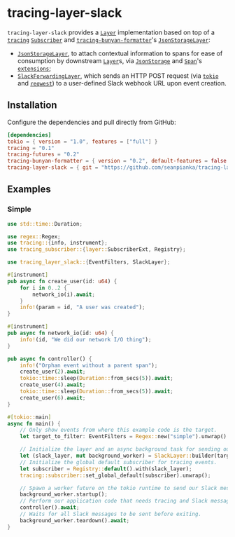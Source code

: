# tracing-layer-slack

`tracing-layer-slack` provides a [`Layer`] implementation based on top of a [`tracing`] [`Subscriber`] and [`tracing-bunyan-formatter`]'s [`JsonStorageLayer`]:
- [`JsonStorageLayer`], to attach contextual information to spans for ease of consumption by
  downstream [`Layer`]s, via [`JsonStorage`] and [`Span`]'s [`extensions`](https://docs.rs/tracing-subscriber/0.2.5/tracing_subscriber/registry/struct.ExtensionsMut.html);
- [`SlackForwardingLayer`], which sends an HTTP POST request (via [`tokio`] and [`reqwest`]) to a user-defined Slack webhook URL upon event creation. 

## Installation

Configure the dependencies and pull directly from GitHub:

```toml
[dependencies]
tokio = { version = "1.0", features = ["full"] }
tracing = "0.1"
tracing-futures = "0.2"
tracing-bunyan-formatter = { version = "0.2", default-features = false }
tracing-layer-slack = { git = "https://github.com/seanpianka/tracing-layer-slack", branch = "master" }
```

## Examples 

### Simple

```rust
use std::time::Duration;

use regex::Regex;
use tracing::{info, instrument};
use tracing_subscriber::{layer::SubscriberExt, Registry};

use tracing_layer_slack::{EventFilters, SlackLayer};

#[instrument]
pub async fn create_user(id: u64) {
    for i in 0..2 {
        network_io(i).await;
    }
    info!(param = id, "A user was created");
}

#[instrument]
pub async fn network_io(id: u64) {
    info!(id, "We did our network I/O thing");
}

pub async fn controller() {
    info!("Orphan event without a parent span");
    create_user(2).await;
    tokio::time::sleep(Duration::from_secs(5)).await;
    create_user(4).await;
    tokio::time::sleep(Duration::from_secs(5)).await;
    create_user(6).await;
}

#[tokio::main]
async fn main() {
    // Only show events from where this example code is the target.
    let target_to_filter: EventFilters = Regex::new("simple").unwrap().into();

    // Initialize the layer and an async background task for sending our Slack messages.
    let (slack_layer, mut background_worker) = SlackLayer::builder(target_to_filter).build();
    // Initialize the global default subscriber for tracing events.
    let subscriber = Registry::default().with(slack_layer);
    tracing::subscriber::set_global_default(subscriber).unwrap();

    // Spawn a worker future on the tokio runtime to send our Slack messages.
    background_worker.startup();
    // Perform our application code that needs tracing and Slack messages.
    controller().await;
    // Waits for all Slack messages to be sent before exiting.
    background_worker.teardown().await;
}
```

[`Layer`]: https://docs.rs/tracing-subscriber/0.2.5/tracing_subscriber/layer/trait.Layer.html
[`SlackForwardingLayer`]: https://docs.rs/tracing-layer-slack/0.1.0/tracing_layer_slack/struct.SlackForwardingLayer.html
[`JsonStorageLayer`]: https://docs.rs/tracing-bunyan-formatter/0.1.6/tracing_bunyan_formatter/struct.JsonStorageLayer.html
[`JsonStorage`]: https://docs.rs/tracing-bunyan-formatter/0.1.6/tracing_bunyan_formatter/struct.JsonStorage.html
[`tracing-bunyan-formatter`]: https://docs.rs/tracing-bunyan-formatter/0.2.4/tracing_bunyan_formatter/index.html
[`Span`]: https://docs.rs/tracing/0.1.13/tracing/struct.Span.html
[`Subscriber`]: https://docs.rs/tracing-core/0.1.10/tracing_core/subscriber/trait.Subscriber.html
[`tracing`]: https://docs.rs/tracing
[`tracing`]: https://docs.rs/tracing-subscriber
[`reqwest`]: https://docs.rs/reqwest/0.11.4/reqwest/
[`tokio`]: https://docs.rs/tokio/1.8.1/tokio/

